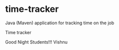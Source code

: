 # time-tracker
Java (Maven) application for tracking time on the job

Time tracker

Good Night Students!!!
Vishnu
